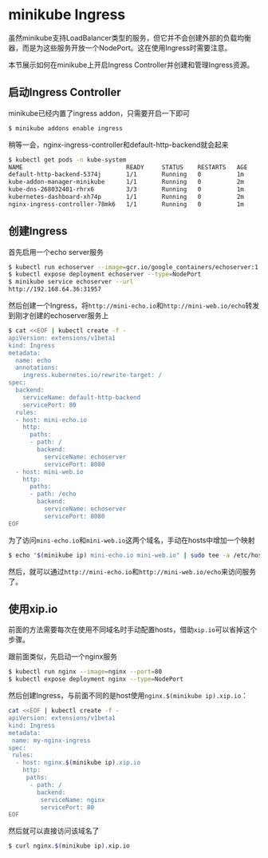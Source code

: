 # minikube Ingress

虽然minikube支持LoadBalancer类型的服务，但它并不会创建外部的负载均衡器，而是为这些服务开放一个NodePort。这在使用Ingress时需要注意。

本节展示如何在minikube上开启Ingress Controller并创建和管理Ingress资源。

## 启动Ingress Controller

minikube已经内置了ingress addon，只需要开启一下即可

```sh
$ minikube addons enable ingress
```

稍等一会，nginx-ingress-controller和default-http-backend就会起来

```sh
$ kubectl get pods -n kube-system
NAME                             READY     STATUS    RESTARTS   AGE
default-http-backend-5374j       1/1       Running   0          1m
kube-addon-manager-minikube      1/1       Running   0          2m
kube-dns-268032401-rhrx6         3/3       Running   0          1m
kubernetes-dashboard-xh74p       1/1       Running   0          2m
nginx-ingress-controller-78mk6   1/1       Running   0          1m
```

## 创建Ingress

首先启用一个echo server服务

```sh
$ kubectl run echoserver --image=gcr.io/google_containers/echoserver:1.4 --port=8080
$ kubectl expose deployment echoserver --type=NodePort
$ minikube service echoserver --url
http://192.168.64.36:31957
```

然后创建一个Ingress，将`http://mini-echo.io`和`http://mini-web.io/echo`转发到刚才创建的echoserver服务上

```sh
$ cat <<EOF | kubectl create -f -
apiVersion: extensions/v1beta1
kind: Ingress
metadata:
  name: echo
  annotations:
    ingress.kubernetes.io/rewrite-target: /
spec:
  backend:
    serviceName: default-http-backend
    servicePort: 80
  rules:
  - host: mini-echo.io
    http:
      paths:
      - path: /
        backend:
          serviceName: echoserver
          servicePort: 8080
  - host: mini-web.io
    http:
      paths:
      - path: /echo
        backend:
          serviceName: echoserver
          servicePort: 8080
EOF
```

为了访问`mini-echo.io`和`mini-web.io`这两个域名，手动在hosts中增加一个映射

```sh
$ echo "$(minikube ip) mini-echo.io mini-web.io" | sudo tee -a /etc/hosts
```

然后，就可以通过`http://mini-echo.io`和`http://mini-web.io/echo`来访问服务了。

## 使用xip.io

前面的方法需要每次在使用不同域名时手动配置hosts，借助`xip.io`可以省掉这个步骤。

跟前面类似，先启动一个nginx服务

```sh
$ kubectl run nginx --image=nginx --port=80
$ kubectl expose deployment nginx --type=NodePort
```

然后创建Ingress，与前面不同的是host使用`nginx.$(minikube ip).xip.io`：

```sh
cat <<EOF | kubectl create -f -
apiVersion: extensions/v1beta1
kind: Ingress
metadata:
 name: my-nginx-ingress
spec:
 rules:
  - host: nginx.$(minikube ip).xip.io
    http:
     paths:
      - path: /
        backend:
         serviceName: nginx
         servicePort: 80
EOF
```

然后就可以直接访问该域名了

```sh
$ curl nginx.$(minikube ip).xip.io
```
